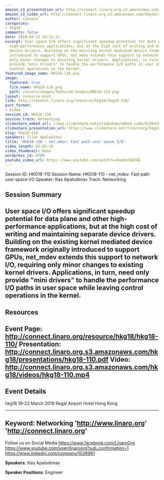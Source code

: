 ```yaml
---
amazon_s3_presentation_url: http://connect.linaro.org.s3.amazonaws.com/hkg18/presentations/hkg18-110.pdf
amazon_s3_video_url: http://connect.linaro.org.s3.amazonaws.com/hkg18/videos/hkg18-110.mp4
author: connect
categories:
- hkg18
comments: false
date: 2018-04-11 14:11:12
excerpt: User space I/O offers significant speedup potential for data plane and other
  high-performance applications, but at the high cost of writing and maintaining separate
  device drivers. Building on the existing kernel mediated device framework originally
  introduced to support GPUs, net_mdev extends this support to network I/O, requiring
  only minor changes to existing kernel drivers. Applications, in turn, need only
  provide "mini drivers" to handle the performance I/O paths in user space while leaving
  control operations in the kernel.
featured_image_name: HKG18-110.png
image:
  featured: true
  file_name: HKG18-110.png
  path: /assets/images/featured-images/HKG18-110.png
layout: resource-post
link: http://connect.linaro.org/resource/hkg18/hkg18-110/
post_format:
- Video
session_id: HKG18-110
session_track: Networking
slideshare_embed_url: //www.slideshare.net/slideshow/embed_code/91264363
slideshare_presentation_url: https://www.slideshare.net/linaroorg/hkg18110-netmdev-fast-path-user-space-io
slug: hkg18-110
speakers: Ilias Apalodimas
title: 'HKG18-110 - net_mdev: Fast path user space I/O'
video_length: 01:01:16
video_thumbnail: None
wordpress_id: 8706
youtube_video_url: https://www.youtube.com/watch?v=KamdmJGBC8E
---
```


Session ID: HKG18-110
Session Name: HKG18-110 - net_mdev: Fast path user space I/O
Speaker: Ilias Apalodimas
Track: Networking


## Session Summary
User space I/O offers significant speedup potential for data plane and other high-performance applications, but at the high cost of writing and maintaining separate device drivers. Building on the existing kernel mediated device framework originally introduced to support GPUs, net_mdev extends this support to network I/O, requiring only minor changes to existing kernel drivers. Applications, in turn, need only provide "mini drivers" to handle the performance I/O paths in user space while leaving control operations in the kernel.
---------------------------------------------------
## Resources
Event Page: http://connect.linaro.org/resource/hkg18/hkg18-110/
Presentation: http://connect.linaro.org.s3.amazonaws.com/hkg18/presentations/hkg18-110.pdf
Video: http://connect.linaro.org.s3.amazonaws.com/hkg18/videos/hkg18-110.mp4
 ---------------------------------------------------
## Event Details
hkg18
19-23 March 2018
Regal Airport Hotel Hong Kong

---------------------------------------------------
Keyword: Networking
'http://www.linaro.org'
'http://connect.linaro.org'
---------------------------------------------------
Follow us on Social Media
https://www.facebook.com/LinaroOrg
https://www.youtube.com/user/linaroorg?sub_confirmation=1
https://www.linkedin.com/company/1026961

**Speakers**: Ilias Apalodimas

**Speaker Positions**: Engineer